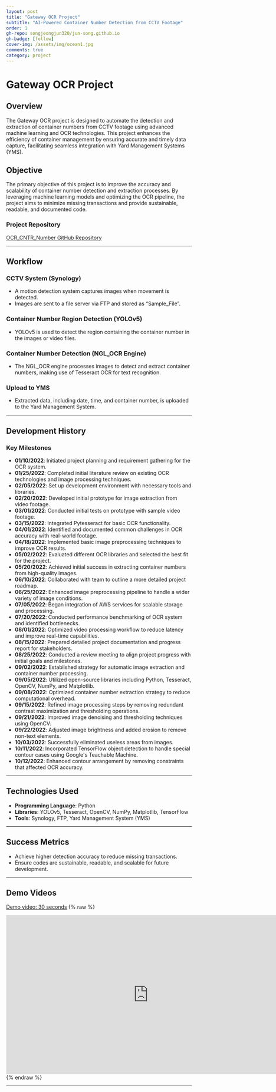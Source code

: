 ```yaml
---
layout: post
title: "Gateway OCR Project"
subtitle: "AI-Powered Container Number Detection from CCTV Footage"
order: 1
gh-repo: songjeongjun320/jun-song.github.io
gh-badge: [follow]
cover-img: /assets/img/ocean1.jpg
comments: true
category: project
---
```


# Gateway OCR Project

## Overview

The Gateway OCR project is designed to automate the detection and extraction of container numbers from CCTV footage using advanced machine learning and OCR technologies. This project enhances the efficiency of container management by ensuring accurate and timely data capture, facilitating seamless integration with Yard Management Systems (YMS).

## Objective

The primary objective of this project is to improve the accuracy and scalability of container number detection and extraction processes. By leveraging machine learning models and optimizing the OCR pipeline, the project aims to minimize missing transactions and provide sustainable, readable, and documented code.

### Project Repository

[OCR_CNTR_Number GitHub Repository](https://github.com/songjeongjun320/OCR_CNTR_Number)

---

## Workflow

### CCTV System (Synology)

- A motion detection system captures images when movement is detected.
- Images are sent to a file server via FTP and stored as “Sample_File”.

### Container Number Region Detection (YOLOv5)

- YOLOv5 is used to detect the region containing the container number in the images or video files.

### Container Number Detection (NGL_OCR Engine)

- The NGL_OCR engine processes images to detect and extract container numbers, making use of Tesseract OCR for text recognition.

### Upload to YMS

- Extracted data, including date, time, and container number, is uploaded to the Yard Management System.

---

## Development History

### Key Milestones

- **01/10/2022**: Initiated project planning and requirement gathering for the OCR system.
- **01/25/2022**: Completed initial literature review on existing OCR technologies and image processing techniques.
- **02/05/2022**: Set up development environment with necessary tools and libraries.
- **02/20/2022**: Developed initial prototype for image extraction from video footage.
- **03/01/2022**: Conducted initial tests on prototype with sample video footage.
- **03/15/2022**: Integrated Pytesseract for basic OCR functionality.
- **04/01/2022**: Identified and documented common challenges in OCR accuracy with real-world footage.
- **04/18/2022**: Implemented basic image preprocessing techniques to improve OCR results.
- **05/02/2022**: Evaluated different OCR libraries and selected the best fit for the project.
- **05/20/2022**: Achieved initial success in extracting container numbers from high-quality images.
- **06/10/2022**: Collaborated with team to outline a more detailed project roadmap.
- **06/25/2022**: Enhanced image preprocessing pipeline to handle a wider variety of image conditions.
- **07/05/2022**: Began integration of AWS services for scalable storage and processing.
- **07/20/2022**: Conducted performance benchmarking of OCR system and identified bottlenecks.
- **08/01/2022**: Optimized video processing workflow to reduce latency and improve real-time capabilities.
- **08/15/2022**: Prepared detailed project documentation and progress report for stakeholders.
- **08/25/2022**: Conducted a review meeting to align project progress with initial goals and milestones.
- **09/02/2022**: Established strategy for automatic image extraction and container number processing.
- **09/05/2022**: Utilized open-source libraries including Python, Tesseract, OpenCV, NumPy, and Matplotlib.
- **09/08/2022**: Optimized container number extraction strategy to reduce computational overhead.
- **09/15/2022**: Refined image processing steps by removing redundant contrast maximization and thresholding operations.
- **09/21/2022**: Improved image denoising and thresholding techniques using OpenCV.
- **09/22/2022**: Adjusted image brightness and added erosion to remove non-text elements.
- **10/03/2022**: Successfully eliminated useless areas from images.
- **10/11/2022**: Incorporated TensorFlow object detection to handle special contour cases using Google's Teachable Machine.
- **10/12/2022**: Enhanced contour arrangement by removing constraints that affected OCR accuracy.

---

## Technologies Used

- **Programming Language**: Python
- **Libraries**: YOLOv5, Tesseract, OpenCV, NumPy, Matplotlib, TensorFlow
- **Tools**: Synology, FTP, Yard Management System (YMS)

---

## Success Metrics

- Achieve higher detection accuracy to reduce missing transactions.
- Ensure codes are sustainable, readable, and scalable for future development.

---

## Demo Videos

[Demo video: 30 seconds](https://www.youtube.com/watch?v=N8f-Iv9cl1c)
{% raw %}

<iframe width="770" height="432" src="https://www.youtube.com/embed/N8f-Iv9cl1c" frameborder="0" allowfullscreen></iframe>
{% endraw %}

---
